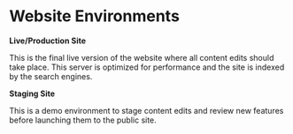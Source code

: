 # Website Environments

**Live/Production Site**&#x20;

This is the final live version of the website where all content edits should take place. This server is optimized for performance and the site is indexed by the search engines.&#x20;

**Staging Site**

This is a demo environment to stage content edits and review new features before launching them to the public site.

